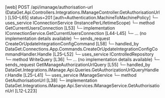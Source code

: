 [web] POST /api/imanage/authorisation-url  (DataGet.Api.Controllers.Integrations.IManageController.GetAuthorisationUrl)  [L50–L65] status=201 [auth=Authentication.MachineToMachinePolicy]
  └─ uses_service IConnectionService (InstancePerLifetimeScope)
    └─ method GetCurrentUsersConnection [L53]
      └─ implementation IConnectionService.GetCurrentUsersConnection [L44-L45]
      └─ ... (no implementation details available)
  └─ sends_request CreateOrUpdateIntegrationConfigCommand [L58]
    └─ handled_by DataGet.Connections.App.Commands.CreateOrUpdateIntegrationConfigCommandHandler.Handle [L25–L52]
      └─ uses_service IControlledRepository<IntegrationConfiguration>
        └─ method WriteQuery [L36]
          └─ ... (no implementation details available)
  └─ sends_request GetIManageAuthorizationUrlQuery [L55]
    └─ handled_by DataGet.Integrations.iManage.Api.Queries.GetAuthorizationUrlQueryHandler.Handle [L25–L41]
      └─ uses_service IManageService
        └─ method GetAuthorisationUrl [L38]
          └─ implementation DataGet.Integrations.iManage.Api.Services.IManageService.GetAuthorisationUrl [L12-L223]

